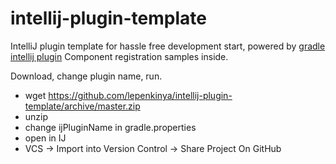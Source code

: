 # intellij-plugin-template
IntelliJ plugin template for hassle free development start, powered by [gradle intellij plugin](https://github.com/JetBrains/gradle-intellij-plugin)
Component registration samples inside.

Download, change plugin name, run.

- wget https://github.com/lepenkinya/intellij-plugin-template/archive/master.zip
- unzip
- change ijPluginName in gradle.properties
- open in IJ
- VCS -> Import into Version Control -> Share Project On GitHub
